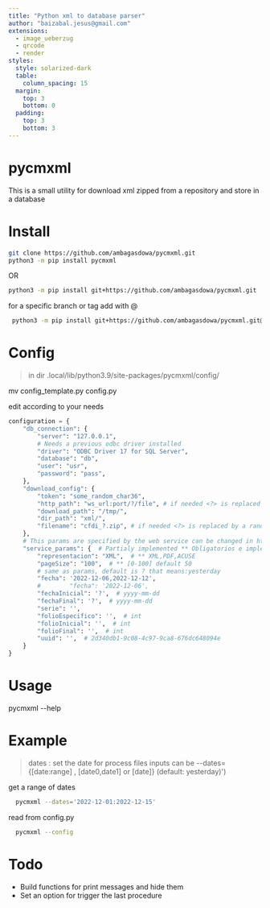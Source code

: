 ```yaml
---
title: "Python xml to database parser"
author: "baizabal.jesus@gmail.com"
extensions:
  - image_ueberzug
  - qrcode
  - render
styles:
  style: solarized-dark
  table:
    column_spacing: 15
  margin:
    top: 3
    bottom: 0
  padding:
    top: 3
    bottom: 3
---
```


# pycmxml

This is a small utility for download xml zipped from a repository and store in a database

# Install

```bash
git clone https://github.com/ambagasdowa/pycmxml.git
python3 -m pip install pycmxml
```

OR

```bash
python3 -m pip install git+https://github.com/ambagasdowa/pycmxml.git
```

for a specific branch or tag add with @

```bash
 python3 -m pip install git+https://github.com/ambagasdowa/pycmxml.git@v3.1.4
```

# Config

> in dir .local/lib/python3.9/site-packages/pycmxml/config/

mv config_template.py config.py

edit according to your needs

```python
configuration = {
    "db_connection": {
        "server": "127.0.0.1",
        # Needs a previous odbc driver installed
        "driver": "ODBC Driver 17 for SQL Server",
        "database": "db",
        "user": "usr",
        "password": "pass",
    },
    "download_config": {
        "token": "some_random_char36",
        "http_path": "ws_url:port/?/file", # if needed <?> is replaced by <token>
        "download_path": "/tmp/",
        "dir_path": "xml/",
        "filename": "cfdi_?.zip", # if needed <?> is replaced by a random number
    },
    # This params are specified by the web service can be changed in https execution process
    "service_params": {  # Partialy implemented ** Obligatorios e implementados
        "representacion": "XML",  # ** XML,PDF,ACUSE
        "pageSize": "100",  # ** [0-100] default 50
        # same as params, default is ? that means:yesterday
        "fecha": '2022-12-06,2022-12-12',
        #        "fecha": '2022-12-06',
        "fechaInicial": '?',  # yyyy-mm-dd
        "fechaFinal": '?',  # yyyy-mm-dd
        "serie": '',
        "folioEspecifico": '',  # int
        "folioInicial": '',  # int
        "folioFinal": '',  # int
        "uuid": '',  # 2d340db1-9c08-4c97-9ca8-676dc648094e
    }
}

```

# Usage

pycmxml --help

# Example

> dates : set the date for process files inputs can be --dates={[date:range] , [date0,date1] or [date]} (default: yesterday)')

get a range of dates

```bash
  pycmxml --dates='2022-12-01:2022-12-15'
```

read from config.py

```bash
  pycmxml --config
```

# Todo

- Build functions for print messages and hide them
- Set an option for trigger the last procedure
